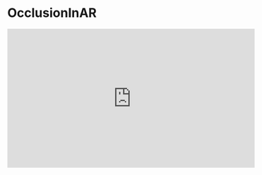 # OcclusionInAR

<iframe width="560" height="315" src="https://www.youtube.com/embed/ZUZNooDo4eU" frameborder="0" allow="autoplay; encrypted-media" allowfullscreen></iframe>

